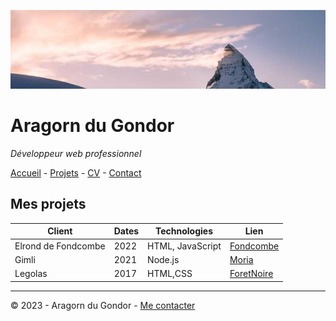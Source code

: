 ![Photo](Images/866-800x200.jpg)

# Aragorn du Gondor

*Développeur web professionnel*

[Accueil](/README.md) - [Projets]() - [CV]() - [Contact]()

## Mes projets

| **Client** | **Dates** | **Technologies** | **Lien** |
| --------- | --------- | --------- | --------- |
| Elrond de Fondcombe | 2022 | HTML, JavaScript | [Fondcombe]() |
| Gimli | 2021 | Node.js | [Moria]() |
| Legolas | 2017 | HTML,CSS | [ForetNoire]()

---

© 2023 - Aragorn du Gondor - [Me contacter]()